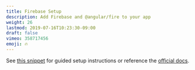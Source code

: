 ```yaml
---
title: Firebase Setup
description: Add Firebase and @angular/fire to your app
weight: 26
lastmod: 2019-07-16T10:23:30-09:00
draft: false
vimeo: 358717456
emoji: 🔥
---
```


See [this snippet](/snippets/install-angularfire/) for guided setup instructions or reference the [official docs](https://github.com/angular/angularfire2). 

